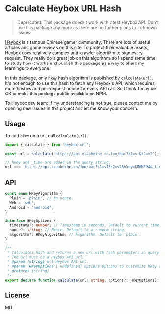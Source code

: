 # Calculate Heybox URL Hash

> Deprecated: This package doesn't work with latest Heybox API. Don't use this package any more as there are no further plans to fix known issues.

[Heybox](https://www.xiaoheihe.cn/) is a famous Chinese gamer community. There are lots of useful articles and game reviews on this site. To protect their valuable assets, Heybox uses relatively complex anti-crawler algorithm to sign every request. They really do a great job on this algorithm, so I spend some time to study how it works and publish this package as a way to share my learnings to everyone.

In this package, only `hkey` hash algorithm is published by `calculate(url)`. It's not enough to use this hash to fetch any Heybox's API, which requires more hashes and per-request nonce for every API call. So I think it may be OK to make this package public available on NPM.

To Heybox dev team: If my understanding is not true, please contact me by opening new issues in this project and let me know your concern.

## Usage

To add `hkey` on a url, call `calculate(url)`.

```javascript
import { calculate } from 'heybox-url';

const url = calculate('https://api.xiaoheihe.cn/foo/bar?k1=v1&k2=v2');

// hkey and _time are added in the query string.
url === 'https://api.xiaoheihe.cn/foo/bar?k1=v1&k2=v2&hkey=KM6MP94&_time=1693395090';
```

## API

```typescript
const enum HKeyAlgorithm {
  Plain = 'plain', // No nonce.
  Web = 'web',
  Android = 'android',
}

interface HKeyOptions {
  timestamp?: number; // Timestamp in seconds. Default to current time.
  nonce?: string; // Nonce. Default to a random string.
  algorithm?: HKeyAlgorithm; // Algorithm. Default to 'plain'.
}

/**
 * Calculates hash and returns a new url with hash parameters in query string.
 * The url must be a Heybox API url.
 * @param {string} url Heybox API url.
 * @param {HKeyOptions | undefined} options Options to customize hkey algorithm.
 * @returns {string}
 */
export declare function calculate(url: string, options?: HKeyOptions): string;
```

## License

MIT
